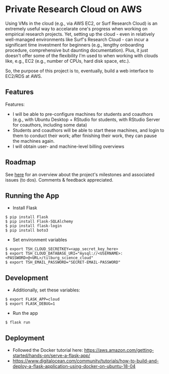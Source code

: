 # Private Research Cloud on AWS

Using VMs in the cloud (e.g., via AWS EC2, or Surf Research Cloud) is an extremely useful way to accelarate one's progress when working on empirical research projects. Yet, setting up the cloud - even in relatively well-managed environments like Surf's Research Cloud - can incur a significant time investment for beginners (e.g., lengthy onboarding procedure, comprehensive but daunting documentation). Plus, it just doesn't offer some of the flexibility I'm used to when working with clouds like, e.g., EC2 (e.g., number of CPUs, hard disk space, etc.).

So, the purpose of this project is to, eventually, build a web interface to EC2/RDS at AWS.

## Features

Features:
-  I will be able to pre-configure machines for students and coauthors (e.g., with Ubuntu Desktop + RStudio for students, with RStudio Server for coauthors, including some data)
-  Students and coauthors will be able to start these machines, and login to them to conduct their work; after finishing their work, they can pause the machines again.
-  I will obtain user- and machine-level billing overviews

## Roadmap

See [here](https://github.com/hannesdatta/private-research-cloud/milestones) for an overview about the project's milestones and associated issues (to dos). Comments & feedback appreciated. 

## Running the App

- Install Flask

```
$ pip install Flask
$ pip install Flask-SQLAlchemy
$ pip install flask-login
$ pip install boto3
```

- Set environment variables 

```
$ export TSH_CLOUD_SECRETKEY=<app_secret_key_here>
$ export TSH_CLOUD_DATABASE_URI="mysql://<USERNAME>:<PASSWORD>@<URL>/tilburg_science_cloud"
$ export TSH_EMAIL_PASSWORD="SECRET-EMAIL-PASSWORD"

```

## Development

- Additionally, set these variables:
    
```
$ export FLASK_APP=cloud
$ export FLASK_DEBUG=1
```

- Run the app

```
$ flask run
```

## Deployment

- Followed the Docker tutorial here: https://aws.amazon.com/getting-started/hands-on/serve-a-flask-app/
- https://www.digitalocean.com/community/tutorials/how-to-build-and-deploy-a-flask-application-using-docker-on-ubuntu-18-04
